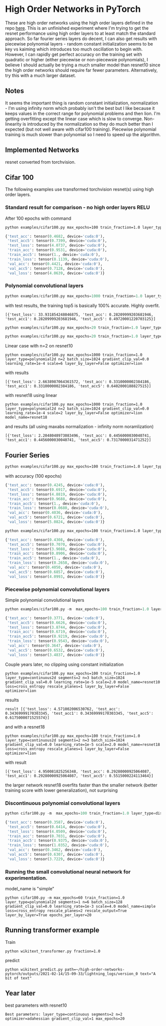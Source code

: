 # High Order Networks in PyTorch

These are high order networks using the high order layers defined in the repo [here](https://github.com/jloveric/high-order-layers-torch).  This is an unfinished experiment where I'm trying to get the resnet performance using high order layers to at least match the standard approach.  So far fourier series layers do decent, I can also get results with piecewise polynomial layers - random constant initialization
seems to be key vs kaiming which introduces too much oscillation to begin with. However, I can rapidly get perfect accuracy on the training set with quadratic or higher (either piecewise or non-piecewsie polynomials), I believe I should actually be trying a much smaller model than resnet10 since the high order networks should require
far fewer parameters. Alternatively, try this with a much larger dataset.

## Notes

It seems the important thing is random constant initialization, normalization - I'm using infinity norm which probably isn't the best but I like because it keeps values in the correct range for polynomial problems and then lion. I'm getting overfitting except the linear case which is slow to converge. Non-linearity is introduced by the normalization so they do much better than I expected (but not well aware with cifar100 training). Piecewise polynomial training is much slower than polynomial so I need to speed up the algorithm.

## Implemented Networks

resnet converted from torchvision.

## Cifar 100
The following examples use transformed torchvision resnet(s) using high order layers.

### Standard result for comparison - no high order layers RELU
After 100 epochs with command
```bash
python examples/cifar100.py max_epochs=100 train_fraction=1.0 layer_type=standard segments=1 n=3 batch_size=128 gradient_clip_val=0.0 learning_rate=1e-3 scale=4.0 model_name=resnet18 loss=cross_entropy
```
```python
{'test_acc': tensor(0.4682, device='cuda:0'),
 'test_acc5': tensor(0.7399, device='cuda:0'),
 'test_loss': tensor(4.0737, device='cuda:0'),
 'train_acc': tensor(0.9531, device='cuda:0'),
 'train_acc5': tensor(1., device='cuda:0'),
 'train_loss': tensor(0.1139, device='cuda:0'),
 'val_acc': tensor(0.4421, device='cuda:0'),
 'val_acc5': tensor(0.7128, device='cuda:0'),
 'val_loss': tensor(4.0639, device='cuda:0')}

```

### Polynomial convolutional layers

```python
python examples/cifar100.py max_epochs=1000 train_fraction=1.0 layer_type=polynomial2d n=3 batch_size=1024 gradient_clip_val=0.0 learning_rate=1e-4 scale=6 layer_by_layer=False optimizer=lion model_name=resnet10
```
with test results, the training top5 is basically 100% accurate. Highly overfit.
```
[{'test_loss': 33.931854248046875, 'test_acc': 0.28209999203681946, 'test_acc1': 0.28209999203681946, 'test_acc5': 0.49720001220703125}]
```


```python
python examples/cifar100.py max_epochs=20 train_fraction=1.0 layer_type=polynomial2d n=4 batch_size=1024 gradient_clip_val=0.0 learning_rate=1e-4 scale=8 model_name=resnet10 layer_by_layer=False optimizer=lion
```
```python
python examples/cifar100.py max_epochs=20 train_fraction=1.0 layer_type=polynomial2d n=4 batch_size=128 gradient_clip_val=0.0 learning_rate=1e-4 scale=10 model_name=resnet18 layer_by_layer=False
```
Linear case with n=2 on resnet10
```
python examples/cifar100.py max_epochs=1000 train_fraction=1.0 layer_type=polynomial2d n=2 batch_size=1024 gradient_clip_val=0.0 learning_rate=1e-4 scale=6 layer_by_layer=False optimizer=lion
```
with results
```
[{'test_loss': 2.6638987064361572, 'test_acc': 0.3310000002384186, 'test_acc1': 0.3310000002384186, 'test_acc5': 0.6402000188827515}]
```
with resnet18 using linear
```
python examples/cifar100.py max_epochs=1000 train_fraction=1.0 layer_type=polynomial2d n=2 batch_size=1024 gradient_clip_val=0.0 learning_rate=1e-4 scale=2 layer_by_layer=False optimizer=lion model_name=resnet18
```
and results (all using maxabs normalization - infinity norm noramlization)
```
[{'test_loss': 2.2048048973083496, 'test_acc': 0.4456000030040741, 'test_acc1': 0.4456000030040741, 'test_acc5': 0.7317000031471252}]
```
## Fourier Series

```bash
python examples/cifar100.py max_epochs=100 train_fraction=1.0 layer_type=fourier2d segments=1 n=3 batch_size=128 gradient_clip_val=0.0 learning_rate=1e-3 scale=4.0 model_name=resnet10 loss=cross_entropy layer_by_layer=False
```
with accuracy (100 epochs)
```python
{'test_acc': tensor(0.4245, device='cuda:0'),
 'test_acc5': tensor(0.6917, device='cuda:0'),
 'test_loss': tensor(4.8819, device='cuda:0'),
 'train_acc': tensor(0.9688, device='cuda:0'),
 'train_acc5': tensor(1., device='cuda:0'),
 'train_loss': tensor(0.0680, device='cuda:0'),
 'val_acc': tensor(0.4036, device='cuda:0'),
 'val_acc5': tensor(0.6721, device='cuda:0'),
 'val_loss': tensor(5.0824, device='cuda:0')}

```
```bash
python examples/cifar100.py max_epochs=100 train_fraction=1.0 layer_type=fourier2d segments=1 n=2 batch_size=128 gradient_clip_val=0.0 learning_rate=1e-3 scale=4.0 model_name=resnet18 loss=cross_entropy layer_by_layer=False
```
```python
{'test_acc': tensor(0.4308, device='cuda:0'),
 'test_acc5': tensor(0.7070, device='cuda:0'),
 'test_loss': tensor(3.9088, device='cuda:0'),
 'train_acc': tensor(0.8906, device='cuda:0'),
 'train_acc5': tensor(1., device='cuda:0'),
 'train_loss': tensor(0.2658, device='cuda:0'),
 'val_acc': tensor(0.4050, device='cuda:0'),
 'val_acc5': tensor(0.6857, device='cuda:0'),
 'val_loss': tensor(4.0993, device='cuda:0')}

```


### Piecewise polynomial convolutional layers
Simple polynomial convolutional layers
```python
python examples/cifar100.py -m  max_epochs=100 train_fraction=1.0 layer_type=continuous2d segments=2 n=3 batch_size=128 gradient_clip_val=1.0 learning_rate=1e-3 scale=2.0 model_name=resnet10 loss=cross_entropy rescale_planes=1 rescale_output=True layer_by_layer=False
```
```python
{'test_acc': tensor(0.3771, device='cuda:0'),
 'test_acc5': tensor(0.6626, device='cuda:0'),
 'test_loss': tensor(3.8744, device='cuda:0'),
 'train_acc': tensor(0.6719, device='cuda:0'),
 'train_acc5': tensor(0.9219, device='cuda:0'),
 'train_loss': tensor(0.9543, device='cuda:0'),
 'val_acc': tensor(0.3647, device='cuda:0'),
 'val_acc5': tensor(0.6532, device='cuda:0'),
 'val_loss': tensor(3.4837, device='cuda:0')}
```
Couple years later, no clipping using constant initialization 
```
python examples/cifar100.py max_epochs=100 train_fraction=1.0 layer_type=continuous2d segments=2 n=3 batch_size=1024 gradient_clip_val=0.0 learning_rate=1e-5 scale=2.0 model_name=resnet10 loss=cross_entropy rescale_planes=1 layer_by_layer=False optimizer=lion
```
results
```
result [{'test_loss': 4.571002006530762, 'test_acc': 0.34369999170303345, 'test_acc1': 0.34369999170303345, 'test_acc5': 0.6175000071525574}]
```
and with a resnet18
```
python examples/cifar100.py max_epochs=100 train_fraction=1.0 layer_type=continuous2d segments=2 n=3 batch_size=1024 gradient_clip_val=0.0 learning_rate=1e-5 scale=2.0 model_name=resnet18 loss=cross_entropy rescale_planes=1 layer_by_layer=False optimizer=lion
```
with result
```
[{'test_loss': 4.950081825256348, 'test_acc': 0.29280000925064087, 'test_acc1': 0.29280000925064087, 'test_acc5': 0.5515000224113464}]
```
the larger network resnet18 overfits faster than the smaller network (better training score with lower generalization), not surprising

### Discontinuous polynomial convolutional layers
```python
python cifar100.py -m  max_epochs=100 train_fraction=1.0 layer_type=discontinuous2d segments=2 n=3 batch_size=128 gradient_clip_val=0.0 learning_rate=1e-3 scale=2.0 model_name=resnet10 loss=cross_entropy rescale_planes=3 rescale_output=True layer_by_layer=False
```
```python
{'test_acc': tensor(0.3587, device='cuda:0'),
 'test_acc5': tensor(0.6414, device='cuda:0'),
 'test_loss': tensor(4.0509, device='cuda:0'),
 'train_acc': tensor(0.7031, device='cuda:0'),
 'train_acc5': tensor(0.9375, device='cuda:0'),
 'train_loss': tensor(1.0352, device='cuda:0'),
 'val_acc': tensor(0.3462, device='cuda:0'),
 'val_acc5': tensor(0.6307, device='cuda:0'),
 'val_loss': tensor(3.7229, device='cuda:0')}
```

### Running the small convolutional neural network for experimentation.
model_name is "simple"
```
python cifar100.py -m max_epochs=60 train_fraction=1.0 layer_type=polynomial2d segments=1 n=6 batch_size=128 gradient_clip_val=0.0 learning_rate=1e-3 scale=4.0 model_name=simple loss=cross_entropy rescale_planes=2 rescale_output=True layer_by_layer=True epochs_per_layer=20
```

## Running transformer example
Train
```
python wikitext_transformer.py fraction=1.0
```
predict
```
python wikitext_predict.py path=~/high-order-networks-pytorch/outputs/2021-02-14/15-09-33/lightning_logs/version_0 text="A bit of text"
```

## Year later
best parameters with resnet10
```
Best parameters: layer_type=continuous segments=2 n=2 optimizer=adahessian gradient_clip_val=1 max_epochs=20
```
